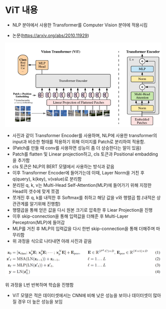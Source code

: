 # ViT 내용

- NLP 분야에서 사용한 Transformer를 Computer Vision 분야에 적용시킴

- 논문(https://arxiv.org/abs/2010.11929)

![alt text](image.png)

- 사진과 같이 Transformer Encoder를 사용하며, NLP에 사용한 transformer의 input과 비슷한 형태를 적용하기 위해 이미지를 Patch로 분리하여 적용함.
- (Patch를 만들 때 conv를 사용하면 성능이 좀 더 상승한다는 말이 있음)
- Patch를 flatten 및 Linear projection하고, cls 토큰과 Positional embadding을 추가함
- cls 토큰은 NLP의 BERT 모델에서 사용하는 방식과 같음
- 이후 Transformer Encoder에 들어가는데 이때, Layer Norm을 거친 후 q(query), k(key), v(value)로 분리함
- 분리된 q, k, v는 Multi-Head Self-Attention(MLP)에 들어가기 위해 지정한 Head의 갯수에 맞게 쪼갬
- 쪼개진 후 q, k를 내적한 후 Softmax를 취하고 해당 값을 v와 행렬곱 함.(내적은 상관관계를 알기위해 진행함)
- 행렬곱을 통해 얻은 값을 다시 원본 크기로 압축한 후 Liear Projection을 진행
- 이후 skip-connection을 통해 입력값을 더해준 후 Multi-Layer Perceptron(MLP)에 들어감
- MLP를 거친 후 MLP의 입력값을 다시 한번 skip-connection을 통해 더해주며 마무리함
- 위 과정을 식으로 나타내면 아래 사진과 같음

![alt text](README_Image/image-1.png)

위 과정을 L번 반복하며 학습을 진행함

- ViT 모델은 적은 데이터셋에서는 CNN에 비해 낮은 성능을 보이나 데이터셋이 많아질 경우 더 높은 성능을 보임